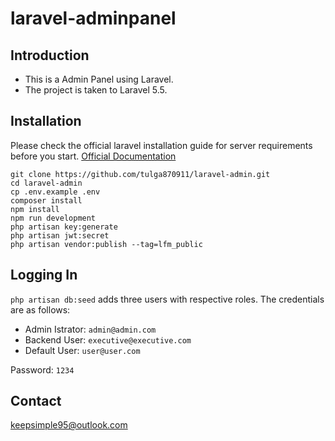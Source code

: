 # laravel-adminpanel

## Introduction
* This is a Admin Panel using Laravel.
* The project is taken to Laravel 5.5.
  
## Installation

Please check the official laravel installation guide for server requirements before you start. [Official Documentation](https://laravel.com/docs/5.4/installation#installation)

    git clone https://github.com/tulga870911/laravel-admin.git
    cd laravel-admin
    cp .env.example .env
    composer install
    npm install
    npm run development
    php artisan key:generate
    php artisan jwt:secret
    php artisan vendor:publish --tag=lfm_public

## Logging In

`php artisan db:seed` adds three users with respective roles. The credentials are as follows:

* Admin Istrator: `admin@admin.com`
* Backend User: `executive@executive.com`
* Default User: `user@user.com`

Password: `1234`

## Contact

keepsimple95@outlook.com
